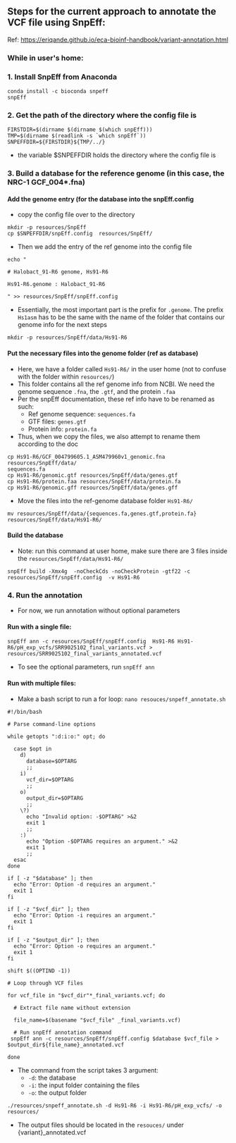 ## Steps for the current approach to annotate the VCF file using SnpEff:
Ref: https://eriqande.github.io/eca-bioinf-handbook/variant-annotation.html
### While in user's home:
### 1. Install SnpEff from Anaconda
```
conda install -c bioconda snpeff
snpEff
```

### 2. Get the path of the directory where the config file is
```
FIRSTDIR=$(dirname $(dirname $(which snpEff)))
TMP=$(dirname $(readlink -s `which snpEff`))
SNPEFFDIR=${FIRSTDIR}${TMP/../}
```
- the variable $SNPEFFDIR holds the directory where the config file is

### 3. Build a database for the reference genome (in this case, the NRC-1 GCF_004*.fna)
#### Add the genome entry (for the database into the snpEff.config
- copy the config file over to the directory
```
mkdir -p resources/SnpEff
cp $SNPEFFDIR/snpEff.config  resources/SnpEff/
```
- Then we add the entry of the ref genome into the config file
```
echo "                    

# Halobact_91-R6 genome, Hs91-R6

Hs91-R6.genome : Halobact_91-R6

" >> resources/SnpEff/snpEff.config
```
- Essentially, the most important part is the prefix for `.genome`. The prefix `Hs1asm` has to be the same with the name of the folder that contains our genome info for the next steps
```
mkdir -p resources/SnpEff/data/Hs91-R6
```
#### Put the necessary files into the genome folder (ref as database)
- Here, we have a folder called `Hs91-R6/` in the user home (not to confuse with the folder within `resources/`)
- This folder contains all the ref genome info from NCBI. We need the genome sequence `.fna`, the `.gtf`, and the protein `.faa`
- Per the snpEff documentation, these ref info have to be renamed as such:
  - Ref genome sequence: `sequences.fa`
  - GTF files: `genes.gtf`
  - Protein info: `protein.fa`
- Thus, when we copy the files, we also attempt to rename them according to the doc
```
cp Hs91-R6/GCF_004799605.1_ASM479960v1_genomic.fna resources/SnpEff/data/
sequences.fa
cp Hs91-R6/genomic.gtf resources/SnpEff/data/genes.gtf
cp Hs91-R6/protein.faa resources/SnpEff/data/protein.fa
cp Hs91-R6/genomic.gff resources/SnpEff/data/genes.gff
```
- Move the files into the ref-genome database folder `Hs91-R6/`
```
mv resources/SnpEff/data/{sequences.fa,genes.gtf,protein.fa} resources/SnpEff/data/Hs91-R6/
```
#### Build the database
- Note: run this command at user home, make sure there are 3 files inside the `resources/SnpEff/data/Hs91-R6/`
```
snpEff build -Xmx4g  -noCheckCds -noCheckProtein -gtf22 -c resources/SnpEff/snpEff.config  -v Hs91-R6
```
### 4. Run the annotation
- For now, we run annotation without optional parameters
#### Run with a single file:
```
snpEff ann -c resources/SnpEff/snpEff.config  Hs91-R6 Hs91-R6/pH_exp_vcfs/SRR9025102_final_variants.vcf > resources/SRR9025102_final_variants_annotated.vcf
```
- To see the optional parameters, run `snpEff ann`
#### Run with multiple files:
- Make a bash script to run a for loop: `nano resouces/snpeff_annotate.sh`
```
#!/bin/bash

# Parse command-line options

while getopts ":d:i:o:" opt; do

  case $opt in
    d)
      database=$OPTARG
      ;;
    i)
      vcf_dir=$OPTARG
      ;;
    o)
      output_dir=$OPTARG
      ;;
    \?)
      echo "Invalid option: -$OPTARG" >&2
      exit 1
      ;;
    :)
      echo "Option -$OPTARG requires an argument." >&2
      exit 1
      ;;
  esac
done

if [ -z "$database" ]; then
  echo "Error: Option -d requires an argument."
  exit 1
fi

if [ -z "$vcf_dir" ]; then
  echo "Error: Option -i requires an argument."
  exit 1
fi

if [ -z "$output_dir" ]; then
  echo "Error: Option -o requires an argument."
  exit 1
fi

shift $((OPTIND -1))

# Loop through VCF files

for vcf_file in "$vcf_dir"*_final_variants.vcf; do

  # Extract file name without extension

  file_name=$(basename "$vcf_file" _final_variants.vcf)

  # Run snpEff annotation command
 snpEff ann -c resources/SnpEff/snpEff.config $database $vcf_file > $output_dir${file_name}_annotated.vcf

done
```
- The command from the script takes 3 argument:
  - `-d`: the database
  - `-i`: the input folder containing the files
  - `-o`: the output folder
``` 
./resources/snpeff_annotate.sh -d Hs91-R6 -i Hs91-R6/pH_exp_vcfs/ -o resources/
```
- The output files should be located in the `resouces/` under {variant}_annotated.vcf
